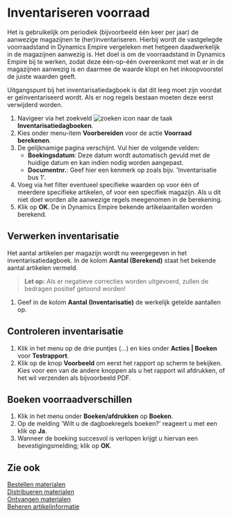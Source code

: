 # Inventariseren voorraad

Het is gebruikelijk om periodiek (bijvoorbeeld één keer per jaar) de aanwezige magazijnen te (her)inventariseren. Hierbij wordt de vastgelegde voorraadstand in Dynamics Empire vergeleken met hetgeen daadwerkelijk in de magazijnen aanwezig is. Het doel is om de voorraadstand in Dynamics Empire bij te werken, zodat deze één-op-één overeenkomt met wat er in de magazijnen aanwezig is en daarmee de waarde klopt en het inkoopvoorstel de juiste waarden geeft.

Uitgangspunt bij het inventarisatiedagboek is dat dit leeg moet zijn voordat er geïnventariseerd wordt. Als er nog regels bestaan moeten deze eerst verwijderd worden.

1. Navigeer via het zoekveld ![zoeken icon](/assets/images/zoeken.png "zoeken icon") naar de taak **Inventarisatiedagboeken**. 
2. Kies onder menu-item **Voorbereiden** voor de actie **Voorraad berekenen**. 
3. De gelijknamige pagina verschijnt. Vul hier de volgende velden: 
   - **Boekingsdatum**: Deze datum wordt automatisch gevuld met de huidige datum en kan indien nodig worden aangepast. 
   - **Documentnr.**: Geef hier een kenmerk op zoals bijv. 'Inventarisatie bus 1'.     
4. Voeg via het filter eventueel specifieke waarden op voor één of meerdere specifieke artikelen, of voor een specifiek magazijn. Als u dit niet doet worden alle aanwezige regels meegenomen in de berekening.
5. Klik op **OK**. De in Dynamics Empire bekende artikelaantallen worden berekend.  

## Verwerken inventarisatie

Het aantal artikelen per magazijn wordt nu weergegeven in het inventarisatiedagboek. In de kolom **Aantal (Berekend)** staat het bekende aantal artikelen vermeld.
>**Let op:** Als er negatieve correcties worden uitgevoerd, zullen de bedragen positief getoond worden! 
1. Geef in de kolom **Aantal (Inventarisatie)** de werkelijk getelde aantallen op.  
 
## Controleren inventarisatie

1. Klik in het menu op de drie puntjes (...) en kies onder **Acties | Boeken** voor **Testrapport**.
2. Klik op de knop **Voorbeeld** om eerst het rapport op scherm te bekijken. Kies voor een van de andere knoppen als u het rapport wil afdrukken, of het wil verzenden als bijvoorbeeld PDF.
 
## Boeken voorraadverschillen
1. Klik in het menu onder **Boeken/afdrukken** op **Boeken**.  
2. Op de melding 'Wilt u de dagboekregels boeken?' reageert u met een klik op **Ja**.  
3. Wanneer de boeking succesvol is verlopen krijgt u hiervan een bevestigingsmelding; klik op **OK**.  

## Zie ook

[Bestellen materialen](../bestellen-materialen/)  
[Distribueren materialen](../distribueren-materialen/)  
[Ontvangen materialen](../ontvangen-materialen/)  
[Beheren artikelinformatie](../beheren-artikelinformatie/)  
